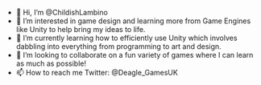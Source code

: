 - 👋 Hi, I’m @ChildishLambino
- 👀 I’m interested in game design and learning more from Game Engines like Unity to help bring my ideas to life.
- 🌱 I’m currently learning how to efficiently use Unity which involves dabbling into everything from programming to art and design.
- 💞️ I’m looking to collaborate on a fun variety of games where I can learn as much as possible!
- 📫 How to reach me Twitter: @Deagle_GamesUK
